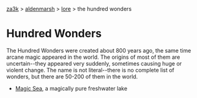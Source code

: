 [za3k](/) > [aldenmarsh](/aldenmarsh) > [lore](lore.md) > the hundred wonders

# Hundred Wonders
The Hundred Wonders were created about 800 years ago, the same time arcane magic appeared in the world. The origins of most of them are uncertain--they appeared very suddenly, sometimes causing huge or violent change. The name is not literal--there is no complete list of wonders, but there are 50-200 of them in the world.

- [Magic Sea](magic_sea.md), a magically pure freshwater lake
